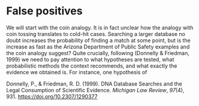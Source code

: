 False positives
================

We will start with the coin analogy. It is in fact unclear how the analogy with coin tossing translates to cold-hit cases. Searching a larger database no doubt increases the probability of finding a match at some point, but is the increase as fast as the Arizona Department of Public Safety examples and the coin analogy suggest? Quite crucially, following (Donnelly & Friedman, 1999) we need to pay attention to what hypotheses are tested, what probabilistic methods the context recommends, and what exactly the evidence we obtained is. For instance, one hypothesis of

Donnelly, P., & Friedman, R. D. (1999). DNA Database Searches and the Legal Consumption of Scientific Evidence. *Michigan Law Review*, *97*(4), 931. <https://doi.org/10.2307/1290377>
